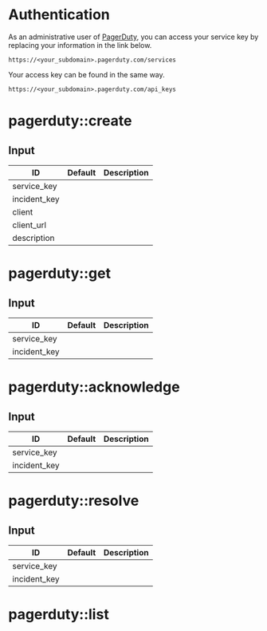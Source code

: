 # Authentication
As an administrative user of [PagerDuty](http://www.pagerduty.com/), you can access your service key by replacing your information in the link below.

`https://<your_subdomain>.pagerduty.com/services`

Your access key can be found in the same way.

`https://<your_subdomain>.pagerduty.com/api_keys`


# pagerduty::create

## Input
ID | Default | Description
-- | ------- | -----------
service_key | | 
incident_key | | 
client | | 
client_url | |
description | | 


# pagerduty::get

## Input
ID | Default | Description
-- | ------- | -----------
service_key | | 
incident_key | | 


# pagerduty::acknowledge

## Input
ID | Default | Description
-- | ------- | -----------
service_key | | 
incident_key | | 


# pagerduty::resolve

## Input
ID | Default | Description
-- | ------- | -----------
service_key | | 
incident_key | | 

# pagerduty::list
